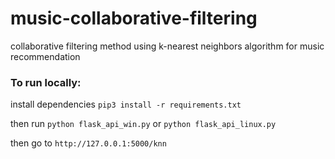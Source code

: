 # music-collaborative-filtering
collaborative filtering method using k-nearest neighbors algorithm for music recommendation

### To run locally: 
install dependencies 
```pip3 install -r requirements.txt```

then run
```python flask_api_win.py```
or
```python flask_api_linux.py```

then go to
```http://127.0.0.1:5000/knn```
